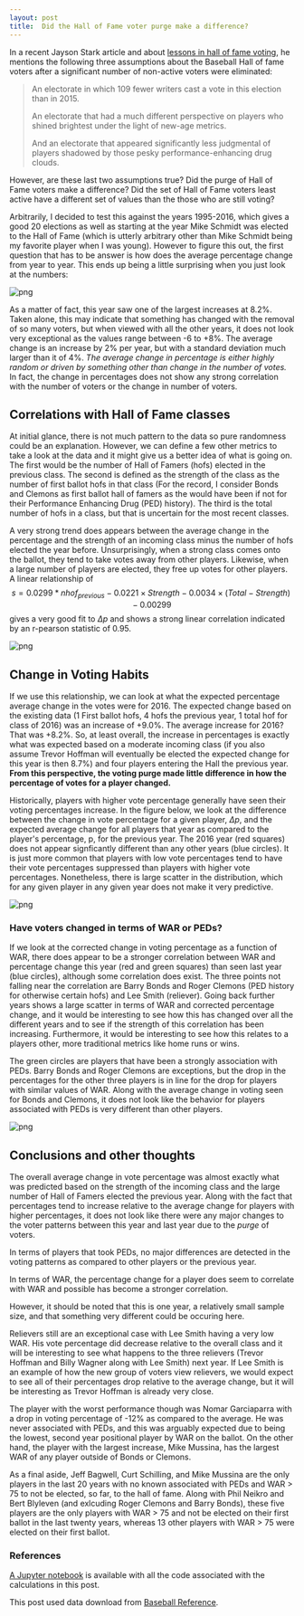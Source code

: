 ```yaml
---
layout: post
title:  Did the Hall of Fame voter purge make a difference?
---
```



In a recent Jayson Stark article and about [lessons in hall of fame voting](http://espn.go.com/mlb/story/_/id/14521041/five-things-learned-2016-hall-fame-election), he mentions the following three assumptions about the Baseball Hall of fame voters after a significant number of non-active voters were eliminated:

> An electorate in which 109 fewer writers cast a vote in this election than in 2015.
>
> An electorate that had a much different perspective on players who shined brightest under the light of new-age metrics.
>
> And an electorate that appeared significantly less judgmental of players shadowed by those pesky performance-enhancing drug clouds.

However, are these last two assumptions true?  Did the purge of Hall of Fame voters make a difference?  Did the set of Hall of Fame voters least active have a different set of values than the those who are still voting? 


Arbitrarily, I decided to test this against the years 1995-2016, which gives a good 20 elections as well as starting at the year Mike Schmidt was elected to the Hall of Fame (which is utterly arbitrary other than Mike Schmidt being my favorite player when I was young).  However to figure this out, the first question that has to be answer is how does the average percentage change from year to year.  This ends up being a little surprising when you just look at the numbers: 



![png](hof_voters_files/hof_voters_11_0.png)


As a matter of fact, this year saw one of the largest increases at 8.2%.  Taken alone, this may indicate that something has changed with the removal of so many voters, but when viewed with all the other years, it does not look very exceptional as the values range between -6 to +8%.  The average change is an increase by 2% per year, but with a standard deviation much larger than it of 4%.  *The average change in percentage is either highly random or driven by something other than change in the number of votes.*  In fact, the change in percentages does not show any strong correlation with the number of voters or the change in number of voters.  


## Correlations with Hall of Fame classes

At initial glance, there is not much pattern to the data so pure randomness could be an explanation.  However, we can define a few other metrics to take a look at the data and it might give us a better idea of what is going on.  The first would be the number of Hall of Famers (hofs) elected in the previous class.  The second is defined as the strength of the class as the number of first ballot hofs in that class (For the record, I consider Bonds and Clemons as first ballot hall of famers as the would have been if not for their Performance Enhancing Drug (PED) history).  The third is the total number of hofs in a class, but that is uncertain for the most recent classes.    

A very strong trend does appears between the average change in the percentage and the strength of an incoming class minus the number of hofs elected the year before.  Unsurprisingly, when a strong class comes onto the ballot, they tend to take votes away from other players. Likewise, when a large number of players are elected, they free up votes for other players.  A linear relationship of $$s = 0.0299*nhof_{previous} -0.0221\times Strength - 0.0034\times(Total-Strength) - 0.00299$$ gives a very good fit to  $\Delta p$ and shows a strong linear correlation indicated by an r-pearson statistic of 0.95.  


![png](hof_voters_files/hof_voters_22_0.png)


## Change in Voting Habits


If we use this relationship, we can look at what the expected percentage average change in the votes were for 2016.   The expected change based on the existing data (1 First ballot hofs, 4  hofs the previous year, 1 total hof for class of 2016) was an increase of +9.0%.  The average increase for 2016?   That was +8.2%.  So, at least overall, the increase in percentages is exactly what was expected based on a moderate incoming class (if you also assume Trevor Hoffman will eventually be elected the expected change for this year is then 8.7%) and four players entering the Hall the previous year.  **From this perspective, the voting purge made little difference in how the  percentage of votes for a player changed.**  


Historically, players with higher vote percentage generally have seen their voting percentages increase.    In the figure below, we look at the difference between the change in vote percentage for a given player, $\Delta p$, and the expected average change for all players that year as compared to the player's percentage,  p, for the previous year.   The 2016 year (red squares) does not appear signficantly different than any other years (blue circles).  It is just more common that players with low vote percentages tend to have their vote percentages suppressed than players with higher vote percentages.   Nonetheless, there is large scatter in the distribution, which for any given player in any given year does not make it very predictive.   



![png](hof_voters_files/hof_voters_28_0.png)


### Have voters changed in terms of WAR or PEDs?

If we look at the corrected change in voting percentage as a function of WAR, there does appear to be a stronger correlation between WAR and percentage change this year (red and green squares) than seen last year (blue circles), although some correlation does exist.  The three points not falling near the correlation are Barry Bonds and Roger Clemons (PED history for otherwise certain hofs) and Lee Smith (reliever).  Going back further years shows a large scatter in terms of WAR and corrected percentage change, and it would be interesting to see how this has changed over all the different years and to see if the strength of this correlation has been increasing.  Furthermore, it would be interesting to see how this relates to a players other, more traditional metrics like home runs or wins.   

The green circles are players that have been a strongly association with PEDs.  Barry Bonds and Roger Clemons are exceptions, but the drop in the percentages for the other three players is in line for the drop for players with similar values of WAR.   Along with the average change in voting seen for Bonds and Clemons, it does not look like the behavior for players associated with PEDs is very different than other players.   

![png](hof_voters_files/hof_voters_31_0.png)

## Conclusions and other thoughts

The overall average change in vote percentage was almost exactly what was predicted based on the strength of the incoming class and the large number of Hall of Famers elected the previous year.   Along with the fact that percentages tend to increase relative to the average change for players with higher percentages, it does not look like there were any major changes to the voter patterns between this year and last year due to the *purge* of voters.


In terms of players that took PEDs, no major differences are detected in the voting patterns as compared to other players or the previous year.    

In terms of WAR, the percentage change for a player does seem to correlate with WAR and possible has become a stronger correlation.  

However, it should be noted that this is one year, a relatively small sample size, and that something very different could be occuring here. 

Relievers still are an exceptional case with Lee Smith having a very low WAR.  His vote percentage did decrease relative to the overall class and it will be interesting to see what happens to the three relievers (Trevor Hoffman and Billy Wagner along with Lee Smith) next year.   If Lee Smith is an example of how the new group of voters view relievers, we would expect to see all of their percentages drop relative to the average change, but it will be interesting as Trevor Hoffman is already very close. 

The player with the worst performance though was Nomar Garciaparra with a drop in voting percentage of -12% as compared to the average.  He was never associated with PEDs, and this was arguably expected due to being the lowest, second year positional player by WAR on the ballot.  On the other hand, the player with the largest increase, Mike Mussina, has the largest WAR of any player outside of Bonds or Clemons.  

As a final aside, Jeff Bagwell, Curt Schilling, and Mike Mussina are the only players in the last 20 years with no known associated with PEDs and WAR > 75 to not be elected, so far,  to the hall of fame.   Along with Phil Neikro and Bert Blyleven (and exlcuding Roger Clemons and Barry Bonds), these five players are the only players with WAR > 75 and not be elected on their first ballot in the last twenty years, whereas 13 other players with WAR > 75 were elected on their first ballot.  


### References

[A Jupyter notebook](https://github.com/crawfordsm/crawfordsm.github.io/blob/hof/_posts/hof_voters_files/hof_voters.ipynb) is available with all the code associated with the calculations in this post. 

This post used data download from [Baseball Reference](http://www.baseball-reference.com/).
